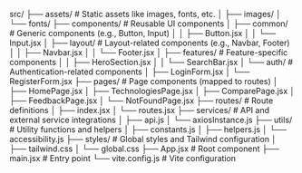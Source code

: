 src/
├── assets/                    # Static assets like images, fonts, etc.
│   ├── images/
│   └── fonts/
├── components/                # Reusable UI components
│   ├── common/               # Generic components (e.g., Button, Input)
│   │   ├── Button.jsx
│   │   └── Input.jsx
│   ├── layout/               # Layout-related components (e.g., Navbar, Footer)
│   │   ├── Navbar.jsx
│   │   └── Footer.jsx
│   ├── features/             # Feature-specific components
│   │   ├── HeroSection.jsx
│   │   └── SearchBar.jsx
│   └── auth/                 # Authentication-related components
│       ├── LoginForm.jsx
│       └── RegisterForm.jsx
├── pages/                    # Page components (mapped to routes)
│   ├── HomePage.jsx
│   ├── TechnologiesPage.jsx
│   ├── ComparePage.jsx
│   ├── FeedbackPage.jsx
│   └── NotFoundPage.jsx
├── routes/                   # Route definitions
│   ├── index.jsx
│   └── routes.jsx
├── services/                 # API and external service integrations
│   ├── api.js
│   └── axiosInstance.js
├── utils/                    # Utility functions and helpers
│   ├── constants.js
│   ├── helpers.js
│   └── accessibility.js
├── styles/                   # Global styles and Tailwind configuration
│   ├── tailwind.css
│   └── global.css
├── App.jsx                   # Root component
├── main.jsx                  # Entry point
└── vite.config.js            # Vite configuration